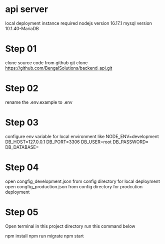 #  api server
local deployment instance required 
nodejs version 16.17.1
mysql version 10.1.40-MariaDB


Step 01
====================================
clone source code from github
git clone https://github.com/BengalSolutions/backend_api.git

Step 02
====================================
rename the .env.example to .env

Step 03
====================================
configure env variable for local environment like
NODE_ENV=development
DB_HOST=127.0.0.1
DB_PORT=3306
DB_USER=root
DB_PASSWORD=
DB_DATABASE=

Step 04
====================================
open congfig_development.json from config directory for local deployment
open congfig_production.json from config directory for prodcution deployment

Step 05
====================================
Open terminal in this project directory
run this command below

npm install
npm run migrate
npm start







